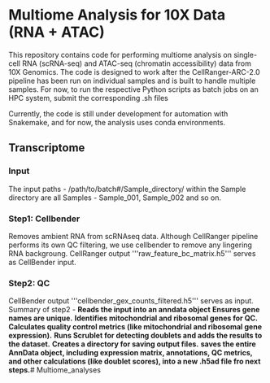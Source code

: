 # Multiome Analysis for 10X Data (RNA + ATAC)
This repository contains code for performing multiome analysis on single-cell RNA (scRNA-seq) and ATAC-seq (chromatin accessibility) data from 10X Genomics. The code is designed to work after the CellRanger-ARC-2.0 pipeline has been run on individual samples and is built to handle multiple samples. For now, to run the respective Python scripts as batch jobs on an HPC system, submit the corresponding .sh files

Currently, the code is still under development for automation with Snakemake, and for now, the analysis uses conda environments.

## Transcriptome

### Input
The input paths - 
/path/to/batch#/Sample_directory/
within the Sample directory are all Samples - Sample_001, Sample_002 and so on. 

### Step1: Cellbender
Removes ambient RNA from scRNAseq data. Although CellRanger pipeline performs its own QC filtering, we use cellbender to remove any lingering RNA backgroung. CellRanger output '''raw_feature_bc_matrix.h5''' serves as CellBender input.

### Step2: QC
CellBender output '''cellbender_gex_counts_filtered.h5''' serves as input. 
Summary of step2 - 
**Reads the input into an anndata object**
**Ensures gene names are unique.**
**Identifies mitochondrial and ribosomal genes for QC.**
**Calculates quality control metrics (like mitochondrial and ribosomal gene expression).**
**Runs Scrublet for detecting doublets and adds the results to the dataset.**
**Creates a directory for saving output files.** 
**saves the entire AnnData object, including expression matrix, annotations, QC metrics, and other calculations (like doublet scores), into a new .h5ad file fro next steps.**# Multiome_analyses
